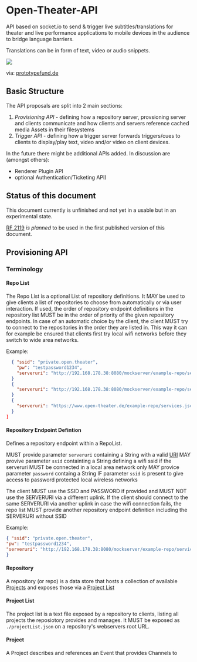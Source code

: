 # Open-Theater-API

API based on socket.io to send & trigger live subtitles/translations for theater and live performance applications to mobile devices in the audience to bridge language barriers.

Translations can be in form of text, video or audio snippets.

<a href="https://www.bmbf.de/"><img src="https://prototypefund.de/wp-content/uploads/2016/07/logo-bmbf.svg"></a>

via:
<a href="https://www.prototypefund.de/">prototypefund.de</a>

## Basic Structure

The API proposals are split into 2 main sections:

1) *Provisioning API* - defining how a repository server, provsioning server and clients communicate and how clients and servers reference cached media Assets in their filesystems
2) *Trigger API* - defining how a trigger server forwards triggers/cues to clients to display/play text, video and/or video on client devices.

In the future there might be additional APIs added. In discussion are (amongst others): 
- Renderer Plugin API
- optional Authentication/Ticketing API)

## Status of this document
This document currently is unfinished and not yet in a usable but in an experimental state.

<a href="https://tools.ietf.org/html/rfc2119">RF 2119</a> *is planned* to be used in the first published version of this document.



## Provisioning API

### Terminology

#### Repo List
The Repo List is a optional List of repository definitions. It MAY be used to give clients a list of repositories to choose from automatically or via user interaction.
If used, the order of repository endpoint definitions in the repository list MUST be in the order of priority of the given repository endpoints. In case of an automatic choice by the client, the client MUST try to connect to the repositories in the order they are listed in.
This way it can for example be ensured that clients first try local wifi networks before they switch to wide area networks.

Example:
```json
  { "ssid": "private.open.theater", 
    "pw": "testpassword1234",
    "serveruri": "http://192.168.178.38:8080/mockserver/example-repo/services.json"
  }
  {
    "serveruri": "http://192.168.178.38:8080/mockserver/example-repo/services.json"
  }
  {
    "serveruri": "https://www.open-theater.de/example-repo/services.json"
  }
]
```

#### Repository Endpoint Defintion 

Defines a repository endpoint within a RepoList.

MUST provide parameter `serveruri` containing a String with a valid <a href="https://tools.ietf.org/html/rfc3986">URI</a>
MAY provive parameter `ssid` containting a String defining a wifi ssid if the serveruri MUST be connected in a local area network only
MAY provice parameter `password` containg a String IF parameter `ssid` is present to give access to password protected local wireless networks

The client MUST use the SSID and PASSWORD if provided and MUST NOT use the SERVERURI via a different uplink. 
If the client should connect to the same SERVERURI via another uplink in case the wifi connection fails, the repo list MUST provide another repository endpoint definition including the SERVERURI without SSID

Example:
```json
{ "ssid": "private.open.theater", 
"pw": "testpassword1234",
"serveruri": "http://192.168.178.38:8080/mockserver/example-repo/services.json"
}

```

#### Repository
A repository (or repo) is a data store that hosts a collection of available <a href="#Project">Projects</a> and exposes those via a <a href="#Project-List">Project List</a>

#### Project List
The project list is a text file exposed by a repository to clients, listing all projects the reposiotory provides and manages. 
It MUST be exposed as `./projectList.json` on a repository's webservers root URL.

#### Project
A Project describes and references an Event that provides Channels to
